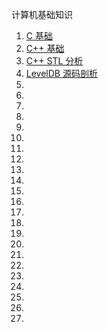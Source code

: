 计算机基础知识
1. [C 基础](./c/README.md)
1. [C++ 基础](./cpp/README.md)
1. [C++ STL 分析](./cpp-stl/README.md)
1. [LevelDB 源码剖析](./leveldb/README.md)
1. [](./.md)
1. [](./.md)
1. [](./.md)
1. [](./.md)
1. [](./.md)
1. [](./.md)
1. [](./.md)
1. [](./.md)
1. [](./.md)
1. [](./.md)
1. [](./.md)
1. [](./.md)
1. [](./.md)
1. [](./.md)
1. [](./.md)
1. [](./.md)
1. [](./.md)
1. [](./.md)
1. [](./.md)
1. [](./.md)
1. [](./.md)
1. [](./.md)
1. [](./.md)